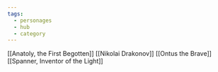 ```yaml
---
tags:
  - personages
  - hub
  - category
---
```

[[Anatoly, the First Begotten]]
[[Nikolai Drakonov]]
[[Ontus the Brave]]
[[Spanner, Inventor of the Light]]

